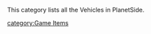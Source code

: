 This category lists all the Vehicles in PlanetSide.

[category:Game Items](category:Game_Items.md "wikilink")
